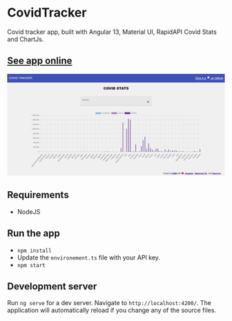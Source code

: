 # CovidTracker

Covid tracker app, built with Angular 13, Material UI, RapidAPI Covid Stats and ChartJs.


## [See app online](https://covid-tracker-8dsdedsom-famzila.vercel.app/)
![Covid Tracker App](src/assets/covidtrackerdemo.png)

## Requirements
- NodeJS

## Run the app
- `npm install`
- Update the `environement.ts` file  with your API key.
- `npm start`

## Development server

Run `ng serve` for a dev server. Navigate to `http://localhost:4200/`. The application will automatically reload if you change any of the source files.
